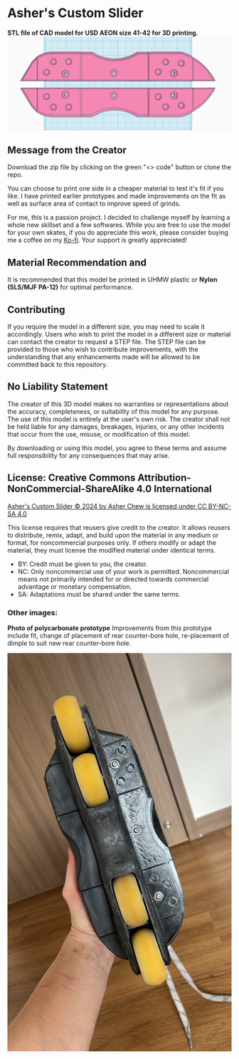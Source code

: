 # Asher's Custom Slider
**STL file of CAD model for USD AEON size 41-42 for 3D printing.** 
![Preview of sliders](images/sliders_v4.png)

## Message from the Creator
Download the zip file by clicking on the green "<> code" button or clone the repo. 

You can choose to print one side in a cheaper material to test it's fit if you like. I have printed earlier prototypes and made improvements on the fit as well as surface area of contact to improve speed of grinds.

For me, this is a passion project. I decided to challenge myself by learning a whole new skillset and a few softwares. 
While you are free to use the model for your own skates, if you do appreciate this work, please consider buying me a coffee on my [Ko-fi](https://ko-fi.com/workdayrelease). Your support is greatly appreciated!


## Material Recommendation and 
It is recommended that this model be printed in UHMW plastic or **Nylon (SLS/MJF PA-12)** for optimal performance.

## Contributing
If you require the model in a different size, you may need to scale it accordingly. Users who wish to print the model in a different size or material can contact the creator to request a STEP file. The STEP file can be provided to those who wish to contribute improvements, with the understanding that any enhancements made will be allowed to be committed back to this repository.

## No Liability Statement
The creator of this 3D model makes no warranties or representations about the accuracy, completeness, or suitability of this model for any purpose. The use of this model is entirely at the user's own risk. The creator shall not be held liable for any damages, breakages, injuries, or any other incidents that occur from the use, misuse, or modification of this model. 

By downloading or using this model, you agree to these terms and assume full responsibility for any consequences that may arise.

## License: Creative Commons Attribution-NonCommercial-ShareAlike 4.0 International
[Asher's Custom Slider © 2024 by Asher Chew is licensed under CC BY-NC-SA 4.0](https://creativecommons.org/licenses/by-nc-sa/4.0/)

This license requires that reusers give credit to the creator. It allows reusers to distribute, remix, adapt, and build upon the material in any medium or format, for noncommercial purposes only. If others modify or adapt the material, they must license the modified material under identical terms.
- BY: Credit must be given to you, the creator.
- NC: Only noncommercial use of your work is permitted.
Noncommercial means not primarily intended for or directed towards commercial advantage or monetary compensation.
- SA: Adaptations must be shared under the same terms.

### Other images:
**Photo of polycarbonate prototype**
Improvements from this prototype include fit, change of placement of rear counter-bore hole, re-placement of dimple to suit new rear counter-bore hole. 

![Preview of sliders](images/sample_photo.jpg)